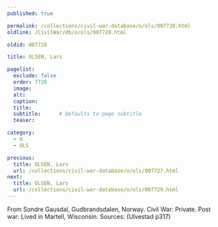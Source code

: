 ```yaml
---
published: true

permalink: /collections/civil-war-database/o/ols/007728.html
oldlink: /CivilWar/db/o/ols/007728.html

oldid: 007728

title: OLSEN, Lars

pagelist:
  exclude: false
  order: 7728
  image: 
  alt:
  caption:
  title:
  subtitle:      # Defaults to page subtitle
  teaser:

category: 
  - O 
  - OLS

previous:
  title: OLSEN, Lars
  url: /collections/civil-war-database/o/ols/007727.html  
next:
  title: OLSEN, Lars
  url: /collections/civil-war-database/o/ols/007729.html   
---
```

From Sondre Gausdal, Gudbrandsdalen, Norway. Civil War: Private. Post war: Lived in Martell, Wisconsin. Sources: (Ulvestad p317)